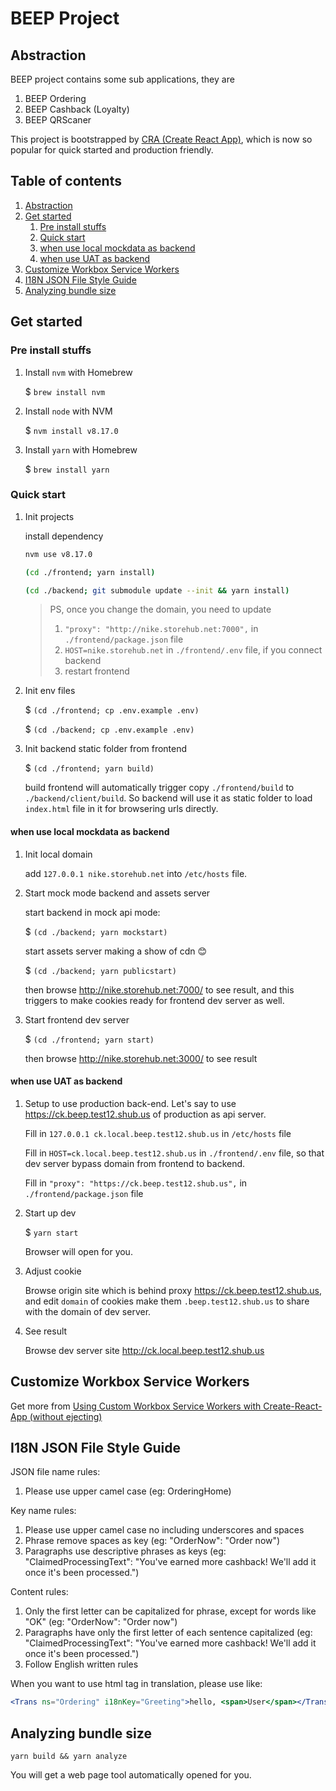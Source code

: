 # BEEP Project

<a name="abstraction"></a>
## Abstraction

BEEP project contains some sub applications, they are

1. BEEP Ordering
1. BEEP Cashback (Loyalty)
1. BEEP QRScaner

This project is bootstrapped by [CRA (Create React App)](https://create-react-app.dev/docs/getting-started), which
is now so popular for quick started and production friendly.

## Table of contents

1. [Abstraction](#abstraction)
1. [Get started](#get-started)
    1. [Pre install stuffs](#pre-install-stuffs)
    1. [Quick start](#quick-start)
    1. [when use local mockdata as backend](#quick-start-mockdata-mode)
    1. [when use UAT as backend](#quick-start-uat-integration-mode)
1. [Customize Workbox Service Workers](#customize-workbox-service-workers)
1. [I18N JSON File Style Guide](#i18n-json-style-guide)
1. [Analyzing bundle size](#analyzing-bundle-size)


<a name="get-started"></a>
## Get started

<a name="pre-install-stuffs"></a>
### Pre install stuffs

1. Install `nvm` with Homebrew

    $ `brew install nvm`

2. Install `node` with NVM

    $ `nvm install v8.17.0`

3. Install `yarn` with Homebrew

    $ `brew install yarn`

<a name="quick-start"></a>
### Quick start

1. Init projects

    install dependency

    ```bash
    nvm use v8.17.0
    
    (cd ./frontend; yarn install)
   
    (cd ./backend; git submodule update --init && yarn install)
    ```
   
    > PS, once you change the domain, you need to update
    > 1. `"proxy": "http://nike.storehub.net:7000",` in `./frontend/package.json` file
    > 2. `HOST=nike.storehub.net` in `./frontend/.env` file, if you connect backend
    > 3. restart frontend

2. Init env files

    $ `(cd ./frontend; cp .env.example .env)`
    
    $ `(cd ./backend; cp .env.example .env)`

3. Init backend static folder from frontend

    $ `(cd ./frontend; yarn build)`
    
    build frontend will automatically trigger copy `./frontend/build` to `./backend/client/build`. 
    So backend will use it as static folder to load `index.html` file in it for browsering urls directly.

<a name="quick-start-mockdata-mode"></a>
#### when use local mockdata as backend

1. Init local domain

    add `127.0.0.1 nike.storehub.net` into `/etc/hosts` file.

    
2. Start mock mode backend and assets server

    start backend in mock api mode:

    $ `(cd ./backend; yarn mockstart)`
    
    start assets server making a show of cdn 😊

    $ `(cd ./backend; yarn publicstart)`
    
    then browse http://nike.storehub.net:7000/ to see result, and this triggers to make cookies ready for frontend dev server as well.

3. Start frontend dev server

    $ `(cd ./frontend; yarn start)`

    then browse http://nike.storehub.net:3000/ to see result

<a name="quick-start-uat-integration-mode"></a>
#### when use UAT as backend

1. Setup to use production back-end. Let's say to use https://ck.beep.test12.shub.us of production as api server. 

    Fill in  `127.0.0.1 ck.local.beep.test12.shub.us` in `/etc/hosts` file
    
    Fill in `HOST=ck.local.beep.test12.shub.us` in `./frontend/.env` file,
    so that dev server bypass domain from frontend to backend.

    Fill in `"proxy": "https://ck.beep.test12.shub.us",` in `./frontend/package.json` file

2. Start up dev

    $ `yarn start`
    
    Browser will open for you.

3. Adjust cookie

    Browse origin site which is behind proxy https://ck.beep.test12.shub.us,
    and edit `domain` of cookies make them `.beep.test12.shub.us` 
    to share with the domain of dev server.
    
4. See result

    Browse dev server site http://ck.local.beep.test12.shub.us

<a name="customize-workbox-service-workers"></a>
## Customize Workbox Service Workers

Get more from [Using Custom Workbox Service Workers with Create-React-App (without ejecting)
](https://karannagupta.com/using-custom-workbox-service-workers-with-create-react-app/)

<a name="i18n-json-style-guide"></a>
## I18N JSON File Style Guide

JSON file name rules:
    
  1. Please use upper camel case (eg: OrderingHome)

Key name rules:
    
  1. Please use upper camel case no including underscores and spaces
  2. Phrase remove spaces as key (eg: "OrderNow": "Order now")
  3. Paragraphs use descriptive phrases as keys (eg: "ClaimedProcessingText": "You've earned more cashback! We'll add it once it's been processed.")
    
Content rules:
    
  1. Only the first letter can be capitalized for phrase, except for words like "OK" (eg: "OrderNow": "Order now")
  2. Paragraphs have only the first letter of each sentence capitalized (eg: "ClaimedProcessingText": "You've earned more cashback! We'll add it once it's been processed.")
  3. Follow English written rules

When you want to use html tag in translation, please use like:

  ```jsx
  <Trans ns="Ordering" i18nKey="Greeting">hello, <span>User</span></Trans>
  ```

<a name="analyzing-bundle-size"></a>
## Analyzing bundle size

```shell script
yarn build && yarn analyze
```

You will get a web page tool automatically opened for you.
